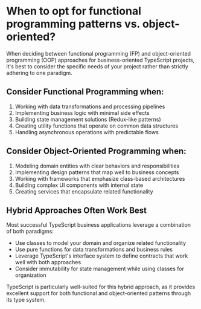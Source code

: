 # When to opt for functional programming patterns vs. object-oriented?

When deciding between functional programming (FP) and object-oriented programming (OOP) approaches for business-oriented TypeScript projects, it's best to consider the specific needs of your project rather than strictly adhering to one paradigm.

## Consider Functional Programming when:

1. Working with data transformations and processing pipelines
2. Implementing business logic with minimal side effects
3. Building state management solutions (Redux-like patterns)
4. Creating utility functions that operate on common data structures
5. Handling asynchronous operations with predictable flows

## Consider Object-Oriented Programming when:

1. Modeling domain entities with clear behaviors and responsibilities
2. Implementing design patterns that map well to business concepts
3. Working with frameworks that emphasize class-based architectures
4. Building complex UI components with internal state
5. Creating services that encapsulate related functionality

## Hybrid Approaches Often Work Best

Most successful TypeScript business applications leverage a combination of both paradigms:

- Use classes to model your domain and organize related functionality
- Use pure functions for data transformations and business rules
- Leverage TypeScript's interface system to define contracts that work well with both approaches
- Consider immutability for state management while using classes for organization

TypeScript is particularly well-suited for this hybrid approach, as it provides excellent support for both functional and object-oriented patterns through its type system.
